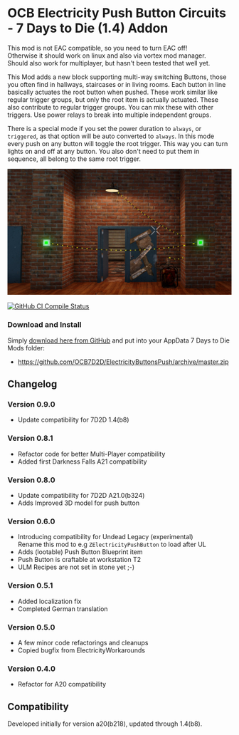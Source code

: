 # OCB Electricity Push Button Circuits - 7 Days to Die (1.4) Addon

This mod is not EAC compatible, so you need to turn EAC off!  
Otherwise it should work on linux and also via vortex mod manager.  
Should also work for multiplayer, but hasn't been tested that well yet.

This Mod adds a new block supporting multi-way switching Buttons,
those you often find in hallways, staircases or in living rooms.
Each button in line basically actuates the root button when
pushed. These work similar like regular trigger groups, but
only the root item is actually actuated. These also contribute
to regular trigger groups. You can mix these with other triggers.
Use power relays to break into multiple independent groups.

There is a special mode if you set the power duration to `always`,
or `triggered`, as that option will be auto converted to `always`.
In this mode every push on any button will toggle the root trigger.
This way you can turn lights on and off at any button. You also don't
need to put them in sequence, all belong to the same root trigger.

![Simple Setup](Screens/in-game-simple-setup.jpg)

[![GitHub CI Compile Status][3]][2]

### Download and Install

Simply [download here from GitHub][1] and put into your AppData 7 Days to Die Mods folder:

- https://github.com/OCB7D2D/ElectricityButtonsPush/archive/master.zip

## Changelog

### Version 0.9.0

- Update compatibility for 7D2D 1.4(b8)

### Version 0.8.1

- Refactor code for better Multi-Player compatibility
- Added first Darkness Falls A21 compatibility

### Version 0.8.0

- Update compatibility for 7D2D A21.0(b324)
- Adds Improved 3D model for push button

### Version 0.6.0

- Introducing compatibility for Undead Legacy (experimental)  
  Rename this mod to e.g `ZElectricityPushButton` to load after UL
- Adds (lootable) Push Button Blueprint item
- Push Button is craftable at workstation T2
- ULM Recipes are not set in stone yet ;-)

### Version 0.5.1

- Added localization fix
- Completed German translation

### Version 0.5.0

- A few minor code refactorings and cleanups
- Copied bugfix from ElectricityWorkarounds

### Version 0.4.0

- Refactor for A20 compatibility

## Compatibility

Developed initially for version a20(b218), updated through 1.4(b8).

[1]: https://github.com/OCB7D2D/ElectricityButtonsPush/releases
[2]: https://github.com/OCB7D2D/ElectricityButtonsPush/actions/workflows/ci.yml
[3]: https://github.com/OCB7D2D/ElectricityButtonsPush/actions/workflows/ci.yml/badge.svg
